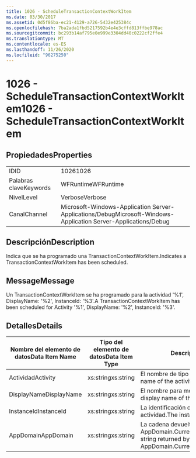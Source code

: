 ```yaml
---
title: 1026 - ScheduleTransactionContextWorkItem
ms.date: 03/30/2017
ms.assetid: 0d5f86ba-ec21-4129-a726-5432e425384c
ms.openlocfilehash: 7ba2ada1fbd5217592b4e4e3cffd813ffbe978ac
ms.sourcegitcommit: bc293b14af795e0e999e3304dd40c0222cf2ffe4
ms.translationtype: MT
ms.contentlocale: es-ES
ms.lasthandoff: 11/26/2020
ms.locfileid: "96275250"
---
```

# <a name="1026---scheduletransactioncontextworkitem"></a><span data-ttu-id="0472a-102">1026 - ScheduleTransactionContextWorkItem</span><span class="sxs-lookup"><span data-stu-id="0472a-102">1026 - ScheduleTransactionContextWorkItem</span></span>

## <a name="properties"></a><span data-ttu-id="0472a-103">Propiedades</span><span class="sxs-lookup"><span data-stu-id="0472a-103">Properties</span></span>  
  
|||  
|-|-|  
|<span data-ttu-id="0472a-104">ID</span><span class="sxs-lookup"><span data-stu-id="0472a-104">ID</span></span>|<span data-ttu-id="0472a-105">1026</span><span class="sxs-lookup"><span data-stu-id="0472a-105">1026</span></span>|  
|<span data-ttu-id="0472a-106">Palabras clave</span><span class="sxs-lookup"><span data-stu-id="0472a-106">Keywords</span></span>|<span data-ttu-id="0472a-107">WFRuntime</span><span class="sxs-lookup"><span data-stu-id="0472a-107">WFRuntime</span></span>|  
|<span data-ttu-id="0472a-108">Nivel</span><span class="sxs-lookup"><span data-stu-id="0472a-108">Level</span></span>|<span data-ttu-id="0472a-109">Verbose</span><span class="sxs-lookup"><span data-stu-id="0472a-109">Verbose</span></span>|  
|<span data-ttu-id="0472a-110">Canal</span><span class="sxs-lookup"><span data-stu-id="0472a-110">Channel</span></span>|<span data-ttu-id="0472a-111">Microsoft-Windows-Application Server-Applications/Debug</span><span class="sxs-lookup"><span data-stu-id="0472a-111">Microsoft-Windows-Application Server-Applications/Debug</span></span>|  
  
## <a name="description"></a><span data-ttu-id="0472a-112">Descripción</span><span class="sxs-lookup"><span data-stu-id="0472a-112">Description</span></span>  

 <span data-ttu-id="0472a-113">Indica que se ha programado una TransactionContextWorkItem.</span><span class="sxs-lookup"><span data-stu-id="0472a-113">Indicates a TransactionContextWorkItem has been scheduled.</span></span>  
  
## <a name="message"></a><span data-ttu-id="0472a-114">Message</span><span class="sxs-lookup"><span data-stu-id="0472a-114">Message</span></span>  

 <span data-ttu-id="0472a-115">Un TransactionContextWorkItem se ha programado para la actividad '%1', DisplayName: '%2', InstanceId: '%3'.</span><span class="sxs-lookup"><span data-stu-id="0472a-115">A TransactionContextWorkItem has been scheduled for Activity '%1', DisplayName: '%2', InstanceId: '%3'.</span></span>  
  
## <a name="details"></a><span data-ttu-id="0472a-116">Detalles</span><span class="sxs-lookup"><span data-stu-id="0472a-116">Details</span></span>  
  
|<span data-ttu-id="0472a-117">Nombre del elemento de datos</span><span class="sxs-lookup"><span data-stu-id="0472a-117">Data Item Name</span></span>|<span data-ttu-id="0472a-118">Tipo del elemento de datos</span><span class="sxs-lookup"><span data-stu-id="0472a-118">Data Item Type</span></span>|<span data-ttu-id="0472a-119">Descripción</span><span class="sxs-lookup"><span data-stu-id="0472a-119">Description</span></span>|  
|--------------------|--------------------|-----------------|  
|<span data-ttu-id="0472a-120">Actividad</span><span class="sxs-lookup"><span data-stu-id="0472a-120">Activity</span></span>|<span data-ttu-id="0472a-121">xs:string</span><span class="sxs-lookup"><span data-stu-id="0472a-121">xs:string</span></span>|<span data-ttu-id="0472a-122">El nombre de tipo de la actividad.</span><span class="sxs-lookup"><span data-stu-id="0472a-122">The type name of the activity.</span></span>|  
|<span data-ttu-id="0472a-123">DisplayName</span><span class="sxs-lookup"><span data-stu-id="0472a-123">DisplayName</span></span>|<span data-ttu-id="0472a-124">xs:string</span><span class="sxs-lookup"><span data-stu-id="0472a-124">xs:string</span></span>|<span data-ttu-id="0472a-125">El nombre para mostrar de la actividad.</span><span class="sxs-lookup"><span data-stu-id="0472a-125">The display name of the activity.</span></span>|  
|<span data-ttu-id="0472a-126">InstanceId</span><span class="sxs-lookup"><span data-stu-id="0472a-126">InstanceId</span></span>|<span data-ttu-id="0472a-127">xs:string</span><span class="sxs-lookup"><span data-stu-id="0472a-127">xs:string</span></span>|<span data-ttu-id="0472a-128">La identificación de instancia de la actividad.</span><span class="sxs-lookup"><span data-stu-id="0472a-128">The instance id of the activity.</span></span>|  
|<span data-ttu-id="0472a-129">AppDomain</span><span class="sxs-lookup"><span data-stu-id="0472a-129">AppDomain</span></span>|<span data-ttu-id="0472a-130">xs:string</span><span class="sxs-lookup"><span data-stu-id="0472a-130">xs:string</span></span>|<span data-ttu-id="0472a-131">La cadena devuelta por AppDomain.CurrentDomain.FriendlyName.</span><span class="sxs-lookup"><span data-stu-id="0472a-131">The string returned by AppDomain.CurrentDomain.FriendlyName.</span></span>|
